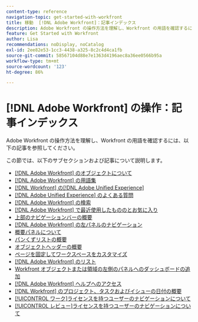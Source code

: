 ```yaml
---
content-type: reference
navigation-topic: get-started-with-workfront
title: 移動  [!DNL Adobe Workfront]：記事インデックス
description: Adobe Workfront の操作方法を理解し、Workfront の用語を確認するには、以下の記事を参照してください。
feature: Get Started with Workfront
author: Lisa
recommendations: noDisplay, noCatalog
exl-id: 2ee82e53-1cc3-4438-a325-8c2c4d4ca1fb
source-git-commit: 58567104d88e7e1363d4196aec8a36ee0566b95a
workflow-type: tm+mt
source-wordcount: '123'
ht-degree: 86%

---
```


# [!DNL Adobe Workfront] の操作：記事インデックス

<!-- Audited: 12/2023 -->

Adobe Workfront の操作方法を理解し、Workfront の用語を確認するには、以下の記事を参照してください。

この節では、以下のサブセクションおよび記事について説明します。

* [ [!DNL Adobe Workfront] のオブジェクトについて](../../workfront-basics/navigate-workfront/workfront-navigation/understand-objects.md)
* [ [!DNL Adobe Workfront]  の用語集](../../workfront-basics/navigate-workfront/workfront-navigation/workfront-terminology-glossary.md)
* [ [!DNL Workfront] の[!DNL Adobe Unified Experience]](/help/quicksilver/workfront-basics/navigate-workfront/workfront-navigation/adobe-unified-experience.md)
* [[!DNL Adobe Unified Experience] のよくある質問](/help/quicksilver/workfront-basics/navigate-workfront/workfront-navigation/unified-experience-faq.md)
* [[!DNL Adobe Workfront] の検索](../../workfront-basics/navigate-workfront/search/search.md)
* [ [!DNL Adobe Workfront] で最近使用したもののとお気に入り](../../workfront-basics/navigate-workfront/recent-and-favorites/recent-and-favorites.md)
* [上部のナビゲーションバーの概要](../../workfront-basics/the-new-workfront-experience/global-navigation-overview.md)
* [ [!DNL Adobe Workfront] の左パネルのナビゲーション](../../workfront-basics/the-new-workfront-experience/simplified-left-navigation.md)
* [概要パネルについて](../../workfront-basics/the-new-workfront-experience/summary-overview.md)
* [パンくずリストの概要](../../workfront-basics/the-new-workfront-experience/breadcrumb-overview.md)
* [オブジェクトヘッダーの概要](../../workfront-basics/the-new-workfront-experience/new-object-headers.md)
* [ページを固定してワークスペースをカスタマイズ](../../workfront-basics/the-new-workfront-experience/pin-pages.md)
* [ [!DNL Adobe Workfront] のリスト](../../workfront-basics/navigate-workfront/use-lists/lists.md)
* [Workfront オブジェクトまたは領域の左側のパネルへのダッシュボードの追加](/help/quicksilver/workfront-basics/manage-your-account-and-profile/configuring-your-user-profile/create-custom-tabs.md)
* [ [!DNL Adobe Workfront]  ヘルプへのアクセス](../../workfront-basics/navigate-workfront/workfront-navigation/access-workfront-help.md)
* [ [!DNL Workfront] のプロジェクト、タスクおよびイシューの日付の概要](../../workfront-basics/navigate-workfront/workfront-navigation/definitions-pti-dates.md)
* [[!UICONTROL ワーク]ライセンスを持つユーザーのナビゲーションについて](../../workfront-basics/navigate-workfront/workfront-navigation/worker-global-navigation-bar.md)
* [[!UICONTROL レビュー]ライセンスを持つユーザーのナビゲーションについて](../../workfront-basics/navigate-workfront/workfront-navigation/reviewer-global-navigation-bar.md)
